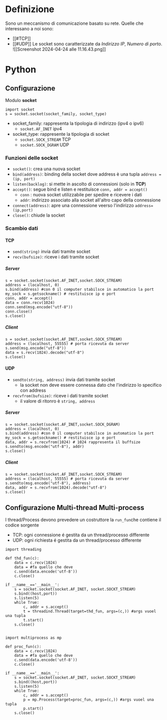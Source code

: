 # Definizione
Sono un meccanismo di comunicazione basato su rete.
Quelle che interessano a noi sono:
- [[#TCP]]
- [[#UDP]]
Le socket sono caratterizzate da _Indirizzo IP_, *Numero di porto*. ![[Screenshot 2024-04-24 alle 11.16.43.png]]

# Python

## Configurazione
Modulo **socket** 

```
import socket
s = socket.socket(socket_family, socket_type)
```

- socket_family: rappresenta la tipologia di indirizzo (ipv4 o ipv6)
	- `socket.AF_INET`  ipv4
- socket_type: rappresente la tipologia di socket
	- `socket.SOCK_STREAM` TCP
	- `socket.SOCK_DGRAM` UDP
### Funzioni delle socket
- `socket()`: crea una nuova socket
- `bind(address)`: binding della socket dove address è una tupla `address = (ip, port)`
- `listen(backlog)`: si mette in ascolto di connessioni (solo in **TCP**)
- `accept()`: segue bind e listen e restituisce `conn, addr = accept()` 
	- `conn` : nuova socket utilizzabile per spedire e ricevere i dati
	- `addr`: indirizzo associato alla socket all'altro capo della connessione
- `connect(address)`: apre una connessione veerso l'indirizzo `address= (ip,port)`
- `close()`: chiude la socket
### Scambio dati
#### TCP
- `send(string)` invia dati tramite socket
- `recv(bufsize)`: riceve i dati tramite socket
##### Server
```
s = socket.socket(socket.AF_INET,socket.SOCK_STREAM)
address = (localhost, 0)
s.bind(address) #con 0 il computer stabilsce in automatico la port
my_sock = s.getsockname() # restituisce ip e port
conn, addr = accept()
data = conn.recv(1024)
conn.send(msg.encode("utf-8"))
conn.close()
s.close()
```
##### Client
```
s = socket.socket(socket.AF_INET,socket.SOCK_STREAM)
address = (localhost, 55555) # porta ricevuta da server
s.send(msg.encode("utf-8"))
data = s.recv(1024).decode("utf-8")
s.close()
```

#### UDP
- `sendto(string, address)` invia dati tramite socket
	- la socket non deve essere connessa dato che l'indirizzo lo specifico con address
- `recvfrom(bufsize)`: riceve i dati tramite socket
	- il valore di ritonro è `string, address`
##### Server
```
s = socket.socket(socket.AF_INET,socket.SOCK_DGRAM)
address = (localhost, 0)
s.bind(address) #con 0 il computer stabilsce in automatico la port
my_sock = s.getsockname() # restituisce ip e port
data, addr = s.recvfrom(1024) # 1024 rappresenta il buffsize
s.sendto(msg.encode("utf-8"), addr)
s.close()
```
##### Client
```
s = socket.socket(socket.AF_INET,socket.SOCK_STREAM)
address = (localhost, 55555) # porta ricevuta da server
s.sendto(msg.encode("utf-8"), address)
data, addr = s.recvfrom(1024).decode("utf-8")
s.close()
```
## Configurazione Multi-thread Multi-process
I thread/Process devono prevedere un costruttore la `run_fun`che contiene il codice sorgente
- TCP: ogni connessione é gestita da un thread/processo differente
- UDP: ogni richiesta é gestita da un thread/processo differente
```
import threading

def thd_fun(c):
	data = c.recv(1024)
	data = #fa quello che deve
	c.send(data.encode('utf-8'))
	c.close()

if __name__=='__main__':
	s = socket.socket(socket.AF_INET, socket.SOCKT_STREAM)
	s.bind((host,port))
	s.listen(5)
	while True:
		c, addr = s.accept()
		t = threadind.Thread(target=thd_fun, args=(c,)) #args vuoel una tupla
		t.start()
	s.close()
	
```

```
import multiprocess as mp

def proc_fun(c):
	data = c.recv(1024)
	data = #fa quello che deve
	c.send(data.encode('utf-8'))
	c.close()

if __name__=='__main__':
	s = socket.socket(socket.AF_INET, socket.SOCKT_STREAM)
	s.bind((host,port))
	s.listen(5)
	while True:
		c, addr = s.accept()
		p = mp.Process(target=proc_fun, args=(c,)) #args vuoel una tupla
		p.start()
	s.close()
	
```